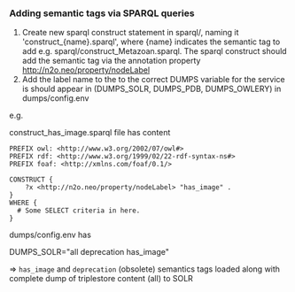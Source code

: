### Adding semantic tags via SPARQL queries


1. Create new sparql construct statement in sparql/, naming it 'construct_{name}.sparql', where {name} indicates the semantic tag to add e.g. sparql/construct_Metazoan.sparql.  The sparql construct should add the semantic tag via the annotation property http://n2o.neo/property/nodeLabel
2. Add the label name to the to the correct DUMPS variable for the service is should appear in (DUMPS_SOLR, DUMPS_PDB, DUMPS_OWLERY) in dumps/config.env

e.g. 

construct_has_image.sparql file has content

```sparql
PREFIX owl: <http://www.w3.org/2002/07/owl#>
PREFIX rdf: <http://www.w3.org/1999/02/22-rdf-syntax-ns#>
PREFIX foaf: <http://xmlns.com/foaf/0.1/>

CONSTRUCT {
	?x <http://n2o.neo/property/nodeLabel> "has_image" .
}
WHERE {
  # Some SELECT criteria in here.
}
```

dumps/config.env has

DUMPS_SOLR="all deprecation has_image"

=> `has_image` and `deprecation` (obsolete) semantics tags loaded along with complete dump of triplestore content (all) to SOLR
